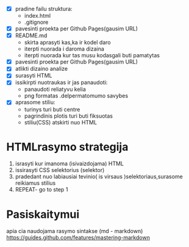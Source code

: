 

- [x] pradine failu struktura:
    - index.html
    - .gitignore
- [x] pavesinti proekta per Github Pages(gausim URL)   
- [x] README.md
    - skirta aprasyti kas,ka ir kodel daro
    - iterpti nuorada i daroma dizaina
    - iterpti nuorada kur tas musu kodasgali buti pamatytas
- [x] pavesinti proekta per Github Pages(gausim URL) 
- [x] atlikti dizaino analize
- [x] surasyti HTML
- [x] issikirpti nuotraukas ir jas panaudoti:
    - panaudoti reliatyvu kelia
    - png formatas .delpermatomumo savybes
- [x] aprasome stiliu:
    - turinys turi buti centre
    - pagrindinis plotis turi buti fiksuotas
    - stiliu(CSS) atskirti nuo HTML


# HTMLrasymo strategija
1.   israsyti kur imanoma (isivaizdojama) HTML
2.   issirasyti CSS selektorius (selektor)
3.   pradedant nuo labiausiai tevinio( is virsaus )selektoriaus,surasome reikiamus stilius
4.   REPEAT- go to step 1


# Pasiskaitymui


apia cia naudojama rasymo sintakse (md - markdown)
https://guides.github.com/features/mastering-markdown

